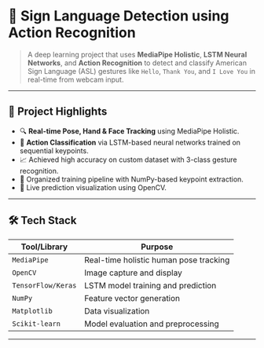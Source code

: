 # 🧠 Sign Language Detection using Action Recognition

> A deep learning project that uses **MediaPipe Holistic**, **LSTM Neural Networks**, and **Action Recognition** to detect and classify American Sign Language (ASL) gestures like `Hello`, `Thank You`, and `I Love You` in real-time from webcam input.

---

## 🚀 Project Highlights

- 🔍 **Real-time Pose, Hand & Face Tracking** using MediaPipe Holistic.
- 🤖 **Action Classification** via LSTM-based neural networks trained on sequential keypoints.
- 📈 Achieved high accuracy on custom dataset with 3-class gesture recognition.
- 💾 Organized training pipeline with NumPy-based keypoint extraction.
- 🎨 Live prediction visualization using OpenCV.

---

## 🛠 Tech Stack

| Tool/Library        | Purpose                                 |
|---------------------|-----------------------------------------|
| `MediaPipe`         | Real-time holistic human pose tracking  |
| `OpenCV`            | Image capture and display               |
| `TensorFlow/Keras`  | LSTM model training and prediction      |
| `NumPy`             | Feature vector generation               |
| `Matplotlib`        | Data visualization                      |
| `Scikit-learn`      | Model evaluation and preprocessing      |

---



